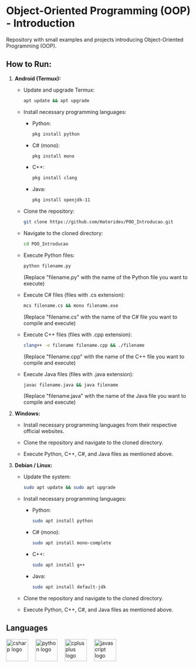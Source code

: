 # Object-Oriented Programming (OOP) - Introduction

Repository with small examples and projects introducing Object-Oriented Programming (OOP).

## How to Run:

1. **Android (Termux):**

   - Update and upgrade Termux:
   
     ```bash
     apt update && apt upgrade
     ```
   
   - Install necessary programming languages:
   
     - Python:
       ```bash
       pkg install python
       ```
     
     - C# (mono):
       ```bash
       pkg install mono
       ```
     
     - C++:
       ```bash
       pkg install clang
       ```
     
     - Java:
       ```bash
       pkg install openjdk-11
       ```
   
   - Clone the repository:
   
     ```bash
     git clone https://github.com/Hatoridev/POO_Introducao.git
     ```
   
   - Navigate to the cloned directory:
   
     ```bash
     cd POO_Introducao
     ```
   
   - Execute Python files:
   
     ```bash
     python filename.py
     ```
   
     (Replace "filename.py" with the name of the Python file you want to execute)

   - Execute C# files (files with .cs extension):
   
     ```bash
     mcs filename.cs && mono filename.exe
     ```
   
     (Replace "filename.cs" with the name of the C# file you want to compile and execute)

   - Execute C++ files (files with .cpp extension):
   
     ```bash
     clang++ -o filename filename.cpp && ./filename
     ```
   
     (Replace "filename.cpp" with the name of the C++ file you want to compile and execute)

   - Execute Java files (files with .java extension):
   
     ```bash
     javac filename.java && java filename
     ```
   
     (Replace "filename.java" with the name of the Java file you want to compile and execute)

2. **Windows:**

   - Install necessary programming languages from their respective official websites.
   
   - Clone the repository and navigate to the cloned directory.
   
   - Execute Python, C++, C#, and Java files as mentioned above.

3. **Debian / Linux:**

   - Update the system:
   
     ```bash
     sudo apt update && sudo apt upgrade
     ```
   
   - Install necessary programming languages:
   
     - Python:
       ```bash
       sudo apt install python
       ```
     
     - C# (mono):
       ```bash
       sudo apt install mono-complete
       ```
     
     - C++:
       ```bash
       sudo apt install g++
       ```
     
     - Java:
       ```bash
       sudo apt install default-jdk
       ```
   
   - Clone the repository and navigate to the cloned directory.
   
   - Execute Python, C++, C#, and Java files as mentioned above.

## Languages
<div align="left">
  <img src="https://cdn.jsdelivr.net/gh/devicons/devicon/icons/csharp/csharp-original.svg" height="60" alt="csharp logo"  />
  <img width="12" />
  <img src="https://cdn.jsdelivr.net/gh/devicons/devicon/icons/python/python-original.svg" height="60" alt="python logo"  />
  <img width="12" />
  <img src="https://cdn.jsdelivr.net/gh/devicons/devicon/icons/cplusplus/cplusplus-original.svg" height="60" alt="cplusplus logo"  />
  <img width="12" />
  <img src="https://cdn.jsdelivr.net/gh/devicons/devicon/icons/java/java-original.svg" height="60" alt="javascript logo"  />
</div>

